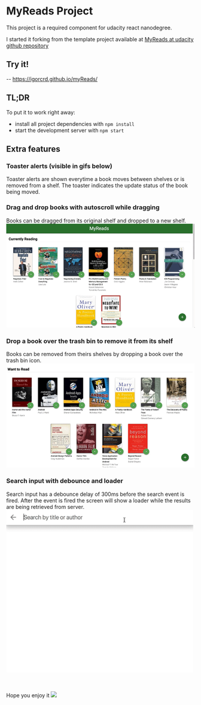 # MyReads Project

This project is a required component for udacity react nanodegree.

I started it forking from the template project available at [MyReads at udacity github repository](https://github.com/udacity/reactnd-project-myreads-starter.git)

## Try it!

-- https://igorcrd.github.io/myReads/

## TL;DR

To put it to work right away:
* install all project dependencies with `npm install`
* start the development server with `npm start`

## Extra features
### Toaster alerts (visible in gifs below)
Toaster alerts are shown everytime a book moves between shelves or is removed from a shelf. The toaster indicates the update status of the book being moved.

### Drag and drop books with autoscroll while dragging
Books can be dragged from its original shelf and dropped to a new shelf.
<kbd>
  <img src="https://github.com/IgorCRD/myReads/raw/master/extraFeaturesGifs/draggable_autoscroll.gif" width=600>
</kbd>

### Drop a book over the trash bin to remove it from its shelf
Books can be removed from theirs shelves by dropping a book over the trash bin icon.
<kbd>
  <img src="https://github.com/IgorCRD/myReads/raw/master/extraFeaturesGifs/trashBin.gif" width=600>
</kbd>

### Search input with debounce and loader
Search input has a debounce delay of 300ms before the search event is fired. After the event is fired the screen will show a loader while the results are being retrieved from server.
<kbd>
  <img src="https://github.com/IgorCRD/myReads/raw/master/extraFeaturesGifs/loader_debounce.gif" width=500>
</kbd>

<br/><br/>
Hope you enjoy it <img src="https://cdn.rawgit.com/IgorCRD/reactnd-project-myreads-starter/254f91af/src/icons/smile.svg"/>
